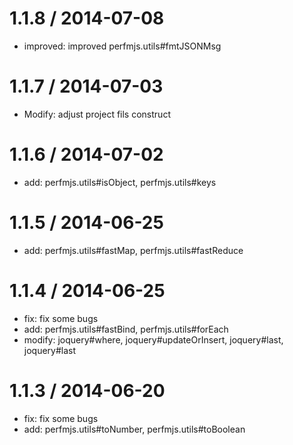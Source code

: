 
1.1.8 / 2014-07-08
==================

 * improved: improved perfmjs.utils#fmtJSONMsg

1.1.7 / 2014-07-03
==================

 * Modify: adjust project fils construct

1.1.6 / 2014-07-02
==================

 * add: perfmjs.utils#isObject, perfmjs.utils#keys

1.1.5 / 2014-06-25
==================

 * add: perfmjs.utils#fastMap, perfmjs.utils#fastReduce

1.1.4 / 2014-06-25
==================

 * fix: fix some bugs
 * add: perfmjs.utils#fastBind, perfmjs.utils#forEach
 * modify: joquery#where, joquery#updateOrInsert, joquery#last, joquery#last


1.1.3 / 2014-06-20
==================

 * fix: fix some bugs
 * add: perfmjs.utils#toNumber, perfmjs.utils#toBoolean
